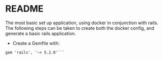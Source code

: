 # README

The most basic set up application, using docker in conjunction with rails.
The following steps can be taken to create both the docker config, and generate a basic rails application.

* Create a Gemfile with:
```source 'https://rubygems.org'
gem 'rails', '~> 5.2.0'```
